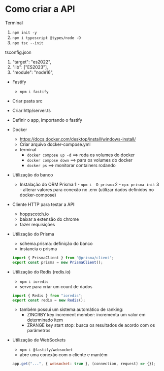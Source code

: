 # Como criar a API

Terminal

1. `npm init -y`
2. `npm i typescript @types/node -D`
3. `npx tsc --init`

tsconfig.json

1. "target": "es2022",
2. "lib": ["ES2023"],
3. "module": "node16",

- Fastify

  - `npm i fastify`

- Criar pasta src
- Criar http/server.ts
- Definir o app, importando o fastify

- Docker

  - https://docs.docker.com/desktop/install/windows-install/
  - Criar arquivo docker-compose.yml
  - terminal
    - `docker compose up -d` ==> roda os volumes do docker
    - `docker compose down` ==> para os volumes do docker
    - `docker ps` ==> monitorar containers rodando

- Utilização do banco

  - Instalação do ORM Prisma
    1 - `npm i -D prisma`
    2 - `npx prisma init`
    3 - alterar valores para conexão no .env
    (utilizar dados definidos no docker-compose)

- Cliente HTTP para testar a API

  - hoppscotch.io
  - baixar a extensão do chrome
  - fazer requisições

- Utilização do Prisma

  - schema.prisma: definição do banco
  - instancia o prisma

  ```js
  import { PrismaClient } from "@prisma/client";
  export const prisma = new PrismaClient();
  ```

- Utilização do Redis (redis.io)

  - `npm i ioredis`
  - serve para criar um count de dados

  ```js
  import { Redis } from "ioredis";
  export const redis = new Redis();
  ```

  - também possui um sistema automático de ranking:
    - ZINCRBY key increment member: incrementa um valor em determinado item
    - ZRANGE key start stop: busca os resultados de acordo com os parâmetros

- Utilização de WebSockets
  - `npm i @fastify/websocket `
  - abre uma conexão com o cliente e mantém
  ```js
  app.get("...", { websocket: true }, (connection, request) => {});
  ```
